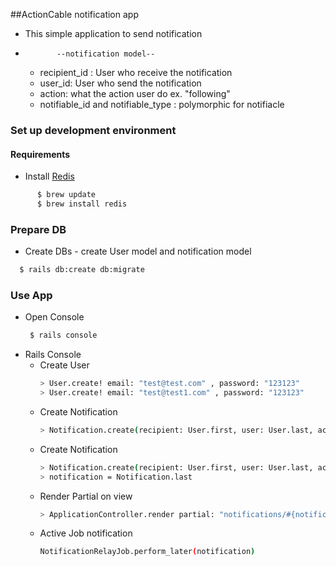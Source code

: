 ##ActionCable notification app
   - This simple application to send notification
   -            --notification model--
       - recipient_id : User who receive the notification
       - user_id: User who send the notification
       - action: what the action user do ex. "following"
       - notifiable_id and notifiable_type : polymorphic for notifiacle

       
### Set up development environment

####  Requirements

  * Install [Redis](https://redis.io/)
  ```bash
        $ brew update
        $ brew install redis
   ```
### Prepare DB

   * Create DBs
    - create User model and notification model 
    
   ```bash 
     $ rails db:create db:migrate
   ```
### Use App

   * Open Console
       ```bash
        $ rails console
       ```
   * Rails Console 
     - Create User 
        ```bash
        > User.create! email: "test@test.com" , password: "123123"
        > User.create! email: "test@test1.com" , password: "123123"
        ```     
     - Create Notification 
        ```bash
        > Notification.create(recipient: User.first, user: User.last, action: "followed", notifiable: User.first)
     - Create Notification 
        ```bash
        > Notification.create(recipient: User.first, user: User.last, action: "followed", notifiable: User.first)
        > notification = Notification.last

        ```    
      - Render Partial on view 
        ```bash
        > ApplicationController.render partial: "notifications/#{notification.notifiable_type.underscore.pluralize}/#{notification.action}", locals: {notification: notification}, formats:[:html]
        ```
      - Active Job notification
          ```bash
          NotificationRelayJob.perform_later(notification)

          ```
    
    